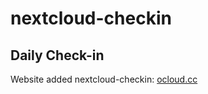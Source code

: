 # nextcloud-checkin
## Daily Check-in
Website added nextcloud-checkin: [ocloud.cc](https://ocloud.cc)
